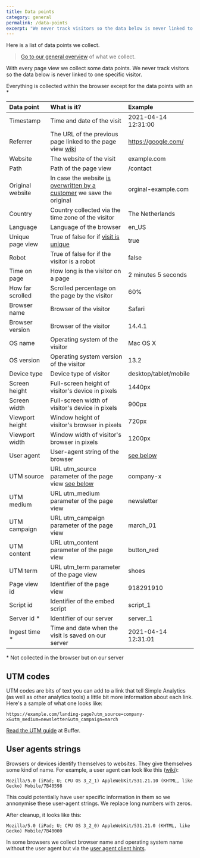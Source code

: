 ```yaml
---
title: Data points
category: general
permalink: /data-points
excerpt: "We never track visitors so the data below is never linked to one specific visitor. Here is a list of data points we collect."
---
```


Here is a list of data points we collect.

> [Go to our general overview](/what-we-collect) of what we collect.

With every page view we collect some data points. We never track visitors so the data below is never linked to one specific visitor.

Everything is collected within the browser except for the data points with an \*

| Data point       | What is it?                                                                | Example               |
| :--------------- | :------------------------------------------------------------------------- | :-------------------- |
| Timestamp        | Time and date of the visit                                                 | 2021-04-14 12:31:00   |
| Referrer         | The URL of the previous page linked to the page view [wiki][3]             | https://google.com/   |
| Website          | The website of the visit                                                   | example.com           |
| Path             | Path of the page view                                                      | /contact              |
| Original website | In case the website [is overwritten by a customer][4] we save the original | orginal-example.com   |
| Country          | Country collected via the time zone of the visitor                         | The Netherlands       |
| Language         | Language of the browser                                                    | en_US                 |
| Unique page view | True of false for if [visit is unique][2]                                  | true                  |
| Robot            | True of false for if the visitor is a robot                                | false                 |
| Time on page     | How long is the visitor on a page                                          | 2 minutes 5 seconds   |
| How far scrolled | Scrolled percentage on the page by the visitor                             | 60%                   |
| Browser name     | Browser of the visitor                                                     | Safari                |
| Browser version  | Browser of the visitor                                                     | 14.4.1                |
| OS name          | Operating system of the visitor                                            | Mac OS X              |
| OS version       | Operating system version of the visitor                                    | 13.2                  |
| Device type      | Device type of visitor                                                     | desktop/tablet/mobile |
| Screen height    | Full-screen height of visitor's device in pixels                           | 1440px                |
| Screen width     | Full-screen width of visitor's device in pixels                            | 900px                 |
| Viewport height  | Window height of visitor's browser in pixels                               | 720px                 |
| Viewport width   | Window width of visitor's browser in pixels                                | 1200px                |
| User agent       | User-agent string of the browser                                           | [see below][6]        |
| UTM source       | URL utm_source parameter of the page view [see below][5]                   | company-x             |
| UTM medium       | URL utm_medium parameter of the page view                                  | newsletter            |
| UTM campaign     | URL utm_campaign parameter of the page view                                | march_01              |
| UTM content      | URL utm_content parameter of the page view                                 | button_red            |
| UTM term         | URL utm_term parameter of the page view                                    | shoes                 |
| Page view id     | Identifier of the page view                                                | 918291910             |
| Script id        | Identifier of the embed script                                             | script_1              |
| Server id \*     | Identifier of our server                                                   | server_1              |
| Ingest time \*   | Time and date when the visit is saved on our server                        | 2021-04-14 12:31:01   |

\* Not collected in the browser but on our server

## UTM codes

UTM codes are bits of text you can add to a link that tell Simple Analytics (as well as other analytics tools) a little bit more information about each link. Here's a sample of what one looks like:

```
https://example.com/landing-page?utm_source=company-x&utm_medium=newsletter&utm_campaign=march
```

[Read the UTM guide](https://buffer.com/library/utm-guide/) at Buffer.

## User agents strings

Browsers or devices identify themselves to websites. They give themselves some kind of name. For example, a user agent can look like this ([wiki][1]):

```
Mozilla/5.0 (iPad; U; CPU OS 3_2_1) AppleWebKit/531.21.10 (KHTML, like Gecko) Mobile/7B40598
```

This could potentially have user specific information in them so we annonymise these user-agent strings. We replace long numbers with zeros.

After cleanup, it looks like this:

```
Mozilla/5.0 (iPad; U; CPU OS 3_2_0) AppleWebKit/531.21.0 (KHTML, like Gecko) Mobile/7B40000
```

In some browsers we collect browser name and operating system name without the user agent but via the [user agent client hints](https://wicg.github.io/ua-client-hints/).

[1]: https://en.wikipedia.org/wiki/User_agent
[2]: /explained/unique-visits
[3]: https://en.wikipedia.org/wiki/HTTP_referer
[4]: /overwrite-domain-name
[5]: #utm-codes
[6]: #user-agents-strings
